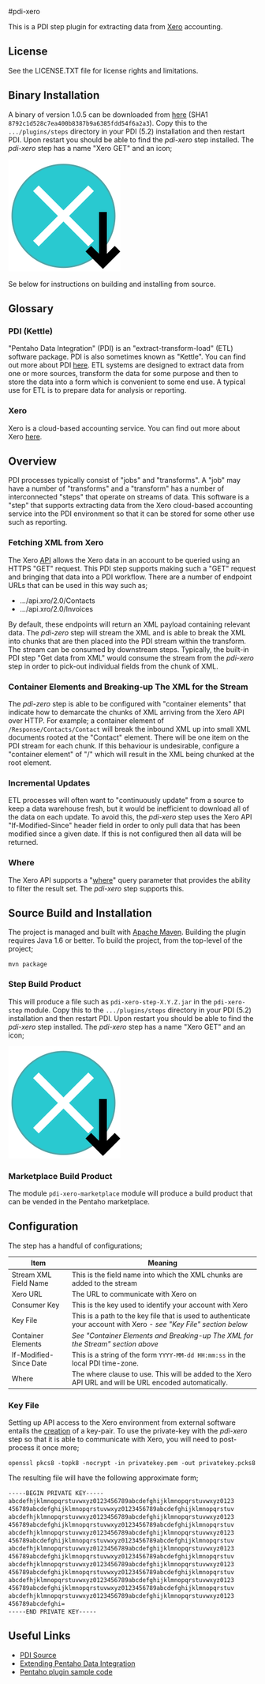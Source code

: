 #pdi-xero

This is a PDI step plugin for extracting data from [Xero](http://www.xero.com) accounting.

## License

See the LICENSE.TXT file for license rights and limitations.

## Binary Installation

A binary of version 1.0.5 can be downloaded from [here](https://pdi-xero.s3.amazonaws.com/pdi-xero-marketplace-1.0.5.zip) (SHA1 ```8792c1d528c7ea400b8387b9a6385fdd54f6a2a3```).  Copy this to the ```.../plugins/steps``` directory in your PDI (5.2) installation and then restart PDI.  Upon restart you should be able to find the _pdi-xero_ step installed.  The _pdi-xero_ step has a name "Xero GET" and an icon;

![Icon](src/main/resources/net/bulletin/pdi/xero/step/resources/icon.svg)

Se below for instructions on building and installing from source.

## Glossary

### PDI (Kettle)

"Pentaho Data Integration" (PDI) is an "extract-transform-load" (ETL) software package.  PDI is also sometimes known as "Kettle".  You can find out more about PDI [here](http://community.pentaho.com/).  ETL systems are designed to extract data from one or more sources, transform the data for some purpose and then to store the data into a form which is convenient to some end use.  A typical use for ETL is to prepare data for analysis or reporting.

### Xero

Xero is a cloud-based accounting service.  You can find out more about Xero [here](http://www.xero.com/).

## Overview

PDI processes typically consist of "jobs" and "transforms".  A "job" may have a number of "transforms" and a "transform" has a number of interconnected "steps" that operate on streams of data.  This software is a "step" that supports extracting data from the Xero cloud-based accounting service into the PDI environment so that it can be stored for some other use such as reporting.

### Fetching XML from Xero

The Xero [API](http://developer.xero.com/) allows the Xero data in an account to be queried using an HTTPS "GET" request.  This PDI step supports making such a "GET" request and bringing that data into a PDI workflow.  There are a number of endpoint URLs that can be used in this way such as;

* .../api.xro/2.0/Contacts
* .../api.xro/2.0/Invoices

By default, these endpoints will return an XML payload containing relevant data.  The _pdi-zero_ step will stream the XML and is able to break the XML into chunks that are then placed into the PDI stream within the transform.  The stream can be consumed by downstream steps.  Typically, the built-in PDI step "Get data from XML" would consume the stream from the _pdi-xero_ step in order to pick-out individual fields from the chunk of XML.

### Container Elements and Breaking-up The XML for the Stream

The _pdi-zero_ step is able to be configured with "container elements" that indicate how to demarcate the chunks of XML arriving from the Xero API over HTTP.  For example; a container element of ```/Response/Contacts/Contact``` will break the inbound XML up into small XML documents rooted at the "Contact" element.  There will be one item on the PDI stream for each chunk.  If this behaviour is undesirable, configure a "container element" of "/" which will result in the XML being chunked at the root element.

### Incremental Updates

ETL processes will often want to "continuously update" from a source to keep a data warehouse fresh, but it would be inefficient to download all of the data on each update.  To avoid this, the _pdi-xero_ step uses the Xero API "If-Modified-Since" header field in order to only pull data that has been modified since a given date.  If this is not configured then all data will be returned.

### Where

The Xero API supports a "[where](http://developer.xero.com/documentation/getting-started/http-requests-and-responses/)" query parameter that provides the ability to filter the result set.  The _pdi-xero_ step supports this.

## Source Build and Installation

The project is managed and built with [Apache Maven](https://maven.apache.org/).  Building the plugin requires Java 1.6 or better.  To build the project, from the top-level of the project;

```
mvn package
```

### Step Build Product

This will produce a file such as ```pdi-xero-step-X.Y.Z.jar``` in the ```pdi-xero-step``` module.  Copy this to the ```.../plugins/steps``` directory in your PDI (5.2) installation and then restart PDI.  Upon restart you should be able to find the _pdi-xero_ step installed.  The _pdi-xero_ step has a name "Xero GET" and an icon;

![Icon](src/main/resources/net/bulletin/pdi/xero/step/resources/icon.svg)

### Marketplace Build Product

The module ```pdi-xero-marketplace``` module will produce a build product that can be vended in the Pentaho marketplace.

## Configuration

The step has a handful of configurations;

|Item|Meaning|
|---|---|
|Stream XML Field Name|This is the field name into which the XML chunks are added to the stream|
|Xero URL|The URL to communicate with Xero on|
|Consumer Key|This is the key used to identify your account with Xero|
|Key File|This is a path to the key file that is used to authenticate your account with Xero - _see "Key File" section below_|
|Container Elements|_See "Container Elements and Breaking-up The XML for the Stream" section above_|
|If-Modified-Since Date|This is a string of the form ```YYYY-MM-dd HH:mm:ss``` in the local PDI time-zone.|
|Where|The where clause to use.  This will be added to the Xero API URL and will be URL encoded automatically.|

### Key File

Setting up API access to the Xero environment from external software entails the [creation](http://developer.xero.com/documentation/advanced-docs/public-private-keypair/) of a key-pair.  To use the private-key with the _pdi-xero_ step so that it is able to communicate with Xero, you will need to post-process it once more;

```
openssl pkcs8 -topk8 -nocrypt -in privatekey.pem -out privatekey.pcks8
```

The resulting file will have the following approximate form;

```
-----BEGIN PRIVATE KEY-----
abcdefhjklmnopqrstuvwxyz0123456789abcdefghijklmnopqrstuvwxyz0123
456789abcdefghijklmnopqrstuvwxyz0123456789abcdefghijklmnopqrstuv
abcdefhjklmnopqrstuvwxyz0123456789abcdefghijklmnopqrstuvwxyz0123
456789abcdefghijklmnopqrstuvwxyz0123456789abcdefghijklmnopqrstuv
abcdefhjklmnopqrstuvwxyz0123456789abcdefghijklmnopqrstuvwxyz0123
456789abcdefghijklmnopqrstuvwxyz0123456789abcdefghijklmnopqrstuv
abcdefhjklmnopqrstuvwxyz0123456789abcdefghijklmnopqrstuvwxyz0123
456789abcdefghijklmnopqrstuvwxyz0123456789abcdefghijklmnopqrstuv
abcdefhjklmnopqrstuvwxyz0123456789abcdefghijklmnopqrstuvwxyz0123
456789abcdefghijklmnopqrstuvwxyz0123456789abcdefghijklmnopqrstuv
abcdefhjklmnopqrstuvwxyz0123456789abcdefghijklmnopqrstuvwxyz0123
456789abcdefghijklmnopqrstuvwxyz0123456789abcdefghijklmnopqrstuv
abcdefhjklmnopqrstuvwxyz0123456789abcdefghijklmnopqrstuvwxyz0123
456789abcdefghi=
-----END PRIVATE KEY-----
```

## Useful Links

* [PDI Source](https://github.com/pentaho/pentaho-kettle)
* [Extending Pentaho Data Integration](http://infocenter.pentaho.com/help/index.jsp?topic=%2Fcat_dev_guides%2Ftop_dev_guides.html)
* [Pentaho plugin sample code](https://github.com/pentaho/pdi-sdk-plugins)
